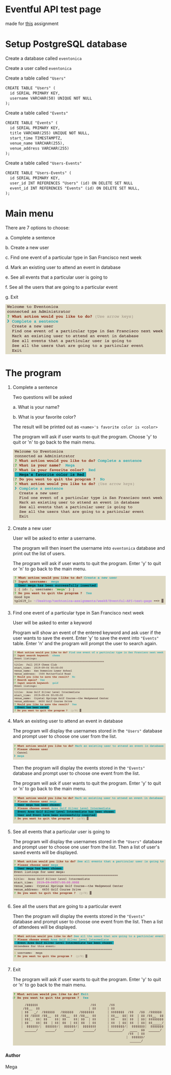 # Eventful API test page

made for [this](https://github.com/Techtonica/curriculum/blob/master/projects/eventonica-project.md) assignment

# Setup PostgreSQL database

Create a database called `eventonica`

Create a user called `eventonica`

Create a table called `"Users"`

    CREATE TABLE "Users" (
      id SERIAL PRIMARY KEY,
      username VARCHAR(50) UNIQUE NOT NULL
    );

Create a table called `"Events"`

    CREATE TABLE "Events" (
      id SERIAL PRIMARY KEY,
      title VARCHAR(255) UNIQUE NOT NULL,
      start_time TIMESTAMPTZ,
      venue_name VARCHAR(255),
      venue_address VARCHAR(255)
    );

Create a table called `"Users-Events"`

    CREATE TABLE "Users-Events" (
      id SERIAL PRIMARY KEY,
      user_id INT REFERENCES "Users" (id) ON DELETE SET NULL
      event_id INT REFERENCES "Events" (id) ON DELETE SET NULL,
    );

# Main menu

   There are 7 options to choose:

   a. Complete a sentence

   b. Create a new user

   c. Find one event of a particular type in San Francisco next week

   d. Mark an existing user to attend an event in database

   e. See all events that a particular user is going to

   f. See all the users that are going to a particular event

   g. Exit

   ![](./images/main_menu.png)

# The program

1. Complete a sentence

   Two questions will be asked

   a. What is your name?

   b. What is your favorite color?

   The result will be printed out as `<name>'s favorite color is <color>`

   The program will ask if user wants to quit the program. Choose 'y' to quit or 'n' to go back to the main menu.

   ![](./images/complete_a_sentence.png)

2. Create a new user

   User will be asked to enter a username.

   The program will then insert the username into `eventonica` database and print out the list of users.

   The program will ask if user wants to quit the program. Enter 'y' to quit or 'n' to go back to the main menu.

   ![](./images/create_a_new_user.png)

3. Find one event of a particular type in San Francisco next week

   User will be asked to enter a keyword

   Program will show an event of the entered keyword and ask user if the user wants to save the event. Enter 'y' to save the event into `"Events"` table. Enter 'n' and the program will prompt the user to search again.

   ![](./images/find_and_save_an_event.png)

4. Mark an existing user to attend an event in database

   The program will display the usernames stored in the `"Users"` database and prompt user to choose one user from the list.

   ![](./images/link_user_event_1.png)

   Then the program will display the events stored in the `"Events"` database and prompt user to choose one event from the list.

   The program will ask if user wants to quit the program. Enter 'y' to quit or 'n' to go back to the main menu.

   ![](./images/link_user_event_2.png)

5. See all events that a particular user is going to

   The program will display the usernames stored in the `"Users"` database and prompt user to choose one user from the list. Then a list of user's saved events will be displayed.

   ![](./images/display_user_events.png)

6. See all the users that are going to a particular event

   Then the program will display the events stored in the `"Events"` database and prompt user to choose one event from the list. Then a list of attendees will be displayed.

   ![](./images/display_event_attendees.png)

7. Exit

   The program will ask if user wants to quit the program. Enter 'y' to quit or 'n' to go back to the main menu.

   ![](./images/good_bye.png)

#### Author

Mega